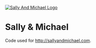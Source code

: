 [![Sally And Michael Logo](http://i.imgur.com/4p40QcS.png)](http://sallyandmichael.com/)

# Sally & Michael
Code used for http://sallyandmichael.com.
